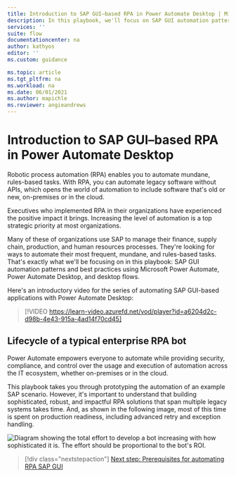 ```yaml
---
title: Introduction to SAP GUI–based RPA in Power Automate Desktop | Microsoft Docs
description: In this playbook, we'll focus on SAP GUI automation patterns and best practices using Microsoft Power Automate, Power Automate Desktop, and desktop flows.
services: ''
suite: flow
documentationcenter: na
author: kathyos
editor: ''
ms.custom: guidance

ms.topic: article
ms.tgt_pltfrm: na
ms.workload: na
ms.date: 06/01/2021
ms.author: mapichle
ms.reviewer: angieandrews
---
```


# Introduction to SAP GUI–based RPA in Power Automate Desktop

Robotic process automation (RPA) enables you to automate mundane, rules-based tasks. With RPA, you can automate legacy software without APIs, which opens the world of automation to include software that's old or new, on-premises or in the cloud.

Executives who implemented RPA in their organizations have experienced the positive impact it brings. Increasing the level of automation is a top strategic priority at most organizations.

Many of these of organizations use SAP to manage their finance, supply chain, production, and human resources processes. They're looking for ways to automate their most frequent, mundane, and rules-based tasks. That's exactly what we'll be focusing on in this playbook: SAP GUI automation patterns and best practices using Microsoft Power Automate, Power Automate Desktop, and desktop flows.

Here's an introductory video for the series of automating SAP GUI-based applications with Power Automate Desktop:

> [!VIDEO https://learn-video.azurefd.net/vod/player?id=a6204d2c-d98b-4e43-915a-4ad14f70cd45]

## Lifecycle of a typical enterprise RPA bot

Power Automate empowers everyone to automate while providing security, compliance, and control over the usage and execution of automation across the IT ecosystem, whether on-premises or in the cloud.

This playbook takes you through prototyping the automation of an example SAP scenario. However, it's important to understand that building sophisticated, robust, and impactful RPA solutions that span multiple legacy systems takes time. And, as shown in the following image, most of this time is spent on production readiness, including advanced retry and exception handling.

  ![Diagram showing the total effort to develop a bot increasing with how sophisticated it is. The effort should be proportional to the bot's ROI.](media/bot-ROI.png)

> [!div class="nextstepaction"]
> [Next step: Prerequisites for automating RPA SAP GUI](prerequisites.md)
